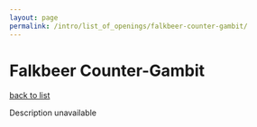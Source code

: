 ```yaml
---
layout: page
permalink: /intro/list_of_openings/falkbeer-counter-gambit/
---
```


# Falkbeer Counter-Gambit

[back to list](../../intro/list_of_openings)

Description unavailable